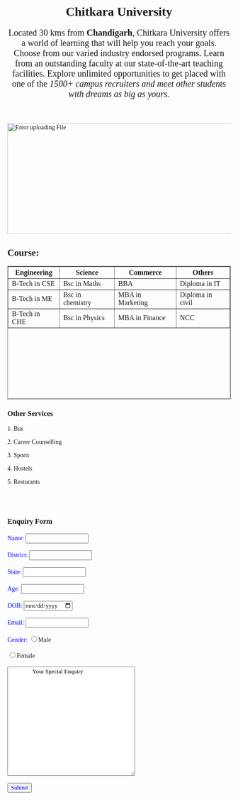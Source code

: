 <!DOCTYPE html>
<html lang="en">
    <head>
        <meta charset="UTF-8">
        <meta http-equiv="X-UA-Compatible" content="IE=edge">
        <meta name="viewport" content="width=device-width, initial-scale=1.0">
        <title>Assignment1</title>
        <style>
            * {
                font-family: "Times";
            }
            #image {
                display: block;
                margin: auto;
                border: 2px;
            }
            table {
            height: 300px;
        }
        </style>
    </head>
    <h1 align="center">Chitkara University</h1>
    <body>
        <p style="font-size: 20px;" align="center">Located 30 kms from <b>Chandigarh</b>, Chitkara University offers a world of
        learning that will help you reach your goals. Choose from our varied industry
        endorsed programs. Learn from an outstanding faculty at our state-of-the-art
        teaching facilities. Explore unlimited opportunities to get placed with one of
        the <i>1500+ campus recruiters and meet other students with dreams as big as
        yours.</i></p>
        <br><br>
        <img src="https://digitallearning.eletsonline.com/wp-content/uploads/2020/04/Chitkara-University.jpg" alt="Error uploading File" width="600" height="250" align="center">
        <h2>Course:</h2>
        <table border="1" cellspacing="0">
            <tr>
                <th>Engineering</th>
                <th>Science</th>
                <th>Commerce</th>
                <th>Others</th>
            </tr>
            <tr>
                <td>B-Tech in CSE</td>     
                <td>Bsc in Maths</td>
                <td>BBA</td>
                <td>Diploma in IT</td>
            </tr>
            <tr>
                <td>B-Tech in ME</td>
                <td>Bsc in chemistry</td>
                <td>MBA in Marketing</td>
                <td>Diploma in civil</td>
            </tr>
            <tr>
                <td>B-Tech in CHE</td>
                <td>Bsc in Physics</td>
                <td>MBA in Finance</td>
                <td>NCC</td>
            </tr>
        </table>
        <h3>Other Services</h3>
        <p align="justify">1. Bus</p>
        <p align="justify">2. Career Counselling</p>
        <p align="justify">3. Sports</p>
        <p align="justify">4. Hostels</p>
        <p align="justify">5. Resturants</p>
        <br><br>
        <h3>Enquiry Form</h3>
        <form action="">
            <label for="name"><font color="blue">Name:</font></label>
            <input type="text">
            <br><br>
            <label for="district"><font color="blue">District:</font></label>
            <input type="text">
            <br><br>
            <label for="state"><font color="blue">State:</font></label>
            <input type="text">
            <br><br>
            <label for="age"><font color="blue">Age:</font></label>
            <input type="age">
            <br><br>
            <label for="date"><font color="blue">DOB:</font></label>
            <input type="date">
            <br><br>
            <label for="email"><font color="blue">Email:</font></label>
            <input type="email">
            <br><br>
            <label for="name"><font color="blue">Gender:</font></label>
            <input type="radio" name="gender" id="">Male
            <br><br>
            <input type="radio" name="gender" id="">Female
            <br><br>
            <textarea name="" id="" rows="15" cols="40" align="center">
                Your Special Enquiry
            </textarea>
            <br><br>
            <button type="submit">
                <font color="blue">
                    Submit
                </font>
            </button>
            <br><br>
        </form>
    </body>
</html>
